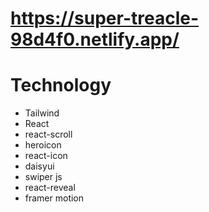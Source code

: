 # https://super-treacle-98d4f0.netlify.app/ 

# Technology  

* Tailwind 
* React 
* react-scroll 
* heroicon
* react-icon
* daisyui
* swiper js
* react-reveal
* framer motion